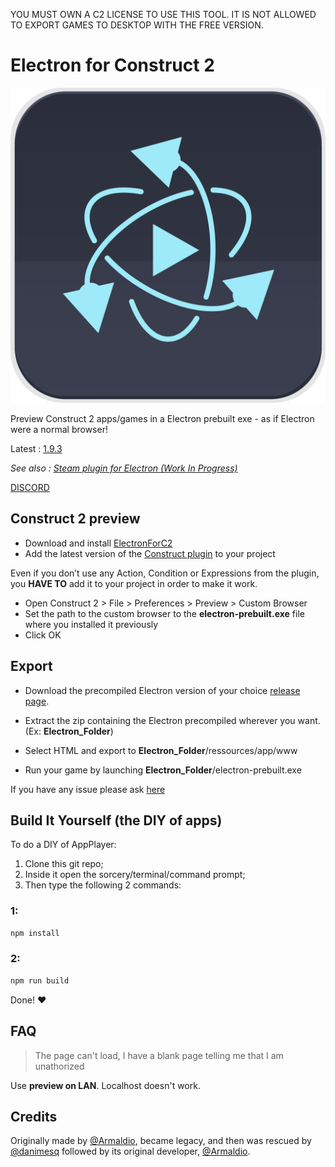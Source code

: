 YOU MUST OWN A C2 LICENSE TO USE THIS TOOL. IT IS NOT ALLOWED TO EXPORT GAMES TO DESKTOP WITH THE FREE VERSION.

# Electron for Construct 2

<img src="icon.svg">

Preview Construct 2 apps/games in a Electron prebuilt exe - as if Electron were a normal browser!

Latest : [1.9.3](https://github.com/Floflis/AppPlayer-Electron/releases/)


*See also : [Steam plugin for Electron (Work In Progress)](#)*

[DISCORD](https://discord.gg/0eLPLj96B4t3Dpgo)

## Construct 2 preview
* Download and install [ElectronForC2](https://github.com/Floflis/AppPlayer-Electron/releases)
* Add the latest version of the [Construct plugin](https://github.com/C2Electron/template/releases) to your project

Even if you don’t use any Action, Condition or Expressions from the plugin, you **HAVE TO** add it to your project in order to make it work.

* Open Construct 2 > File > Preferences > Preview > Custom Browser
* Set the path to the custom browser to the **electron-prebuilt.exe** file where you installed it previously
* Click OK

## Export
* Download the precompiled Electron version of your choice [release page](https://github.com/Floflis/AppPlayer-Electron/releases/).
* Extract the zip containing the Electron precompiled wherever you want. (Ex: **Electron_Folder**)
* Select HTML and export to **Electron_Folder**/ressources/app/www

* Run your game by launching **Electron_Folder**/electron-prebuilt.exe

If you have any issue please ask [here](https://github.com/C2Electron/template/issues)

## Build It Yourself (the DIY of apps)

To do a DIY of AppPlayer:

1. Clone this git repo;
2. Inside it open the sorcery/terminal/command prompt;
3. Then type the following 2 commands:

### 1:

```sh
npm install
```

### 2:

```sh
npm run build
```

Done! ❤️

## FAQ
> The page can't load, I have a blank page telling me that I am unathorized

Use **preview on LAN**. Localhost doesn't work.

## Credits

Originally made by [@Armaldio](https://github.com/Armaldio), became legacy, and then was rescued by [@danimesq](https://github.com/danimesq) followed by its original developer, [@Armaldio](https://github.com/Armaldio).

